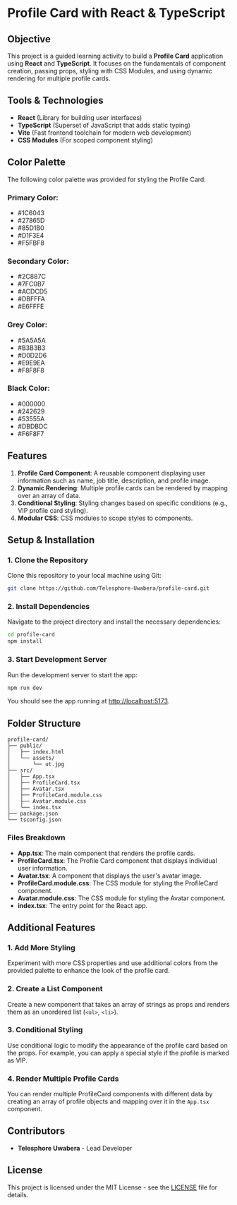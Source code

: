 # Profile Card with React & TypeScript

## Objective

This project is a guided learning activity to build a **Profile Card** application using **React** and **TypeScript**. It focuses on the fundamentals of component creation, passing props, styling with CSS Modules, and using dynamic rendering for multiple profile cards.

## Tools & Technologies

- **React** (Library for building user interfaces)
- **TypeScript** (Superset of JavaScript that adds static typing)
- **Vite** (Fast frontend toolchain for modern web development)
- **CSS Modules** (For scoped component styling)

## Color Palette

The following color palette was provided for styling the Profile Card:

### Primary Color:
- #1C6043
- #27865D
- #85D1B0
- #D1F3E4
- #F5FBF8

### Secondary Color:
- #2C887C
- #7FC0B7
- #ACDCD5
- #DBFFFA
- #E6FFFE

### Grey Color:
- #5A5A5A
- #B3B3B3
- #D0D2D6
- #E9E9EA
- #F8F8F8

### Black Color:
- #000000
- #242629
- #53555A
- #DBDBDC
- #F6F8F7

## Features

1. **Profile Card Component**: A reusable component displaying user information such as name, job title, description, and profile image.
2. **Dynamic Rendering**: Multiple profile cards can be rendered by mapping over an array of data.
3. **Conditional Styling**: Styling changes based on specific conditions (e.g., VIP profile card styling).
4. **Modular CSS**: CSS modules to scope styles to components.

## Setup & Installation

### 1. Clone the Repository

Clone this repository to your local machine using Git:

```bash
git clone https://github.com/Telesphore-Uwabera/profile-card.git
```

### 2. Install Dependencies

Navigate to the project directory and install the necessary dependencies:

```bash
cd profile-card
npm install
```

### 3. Start Development Server

Run the development server to start the app:

```bash
npm run dev
```

You should see the app running at [http://localhost:5173](http://localhost:5173).

## Folder Structure

```
profile-card/
├── public/
│   ├── index.html
│   └── assets/
│       └── ut.jpg
├── src/
│   ├── App.tsx
│   ├── ProfileCard.tsx
│   ├── Avatar.tsx
│   ├── ProfileCard.module.css
│   ├── Avatar.module.css
│   └── index.tsx
├── package.json
└── tsconfig.json
```

### Files Breakdown

- **App.tsx**: The main component that renders the profile cards.
- **ProfileCard.tsx**: The Profile Card component that displays individual user information.
- **Avatar.tsx**: A component that displays the user's avatar image.
- **ProfileCard.module.css**: The CSS module for styling the ProfileCard component.
- **Avatar.module.css**: The CSS module for styling the Avatar component.
- **index.tsx**: The entry point for the React app.

## Additional Features

### 1. Add More Styling

Experiment with more CSS properties and use additional colors from the provided palette to enhance the look of the profile card.

### 2. Create a List Component

Create a new component that takes an array of strings as props and renders them as an unordered list (`<ul>`, `<li>`).

### 3. Conditional Styling

Use conditional logic to modify the appearance of the profile card based on the props. For example, you can apply a special style if the profile is marked as VIP.

### 4. Render Multiple Profile Cards

You can render multiple ProfileCard components with different data by creating an array of profile objects and mapping over it in the `App.tsx` component.

## Contributors

- **Telesphore Uwabera** - Lead Developer

## License

This project is licensed under the MIT License - see the [LICENSE](LICENSE) file for details.
